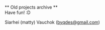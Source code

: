 ** Old projects archive **<br/>
Have fun! :D

Siarhei (matty) Vauchok ([byqdes@gmail.com](mailto:byqdes@gmail.com))

